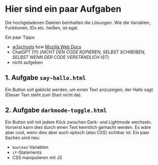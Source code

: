 # Hier sind ein paar Aufgaben
Die hochgeladenen Dateien beinhalten die Lösungen. Wie die Variablen, Funktionen, IDs etc. heißen, ist egal.

Ein paar Tipps:
-  [w3schools](https://www.w3schools.com/) bzw [Mozilla Web Docs](https://developer.mozilla.org/en-US/)
-  ChatGPT (!!!) (_NICHT DEN CODE KOPIEREN, SELBST SCHREIBEN, SELBST WENN DER CODE VERSTÄNDLICH IST_)
-  nicht aufgeben

## 1. Aufgabe `say-hallo.html`
Ein Button soll geklickt werden, um einen Text anzuzeigen, der Hallo sagt (Dieser Text steht zum Start nicht da).

## 2. Aufgabe `darkmode-toggle.html`
Ein Button soll mit jedem Klick zwischen Dark- und Lightmode wechseln. Vorserst kann dies durch einen Text kenntlich gemacht werden. Es wäre aber cool, wenn dies aber auch optisch (also CSS) sichtbar ist.
Ein paar Sachen sind neu:
- `boolean`-Variablen 
- `if`-Statements
- CSS manipulieren mit JS

